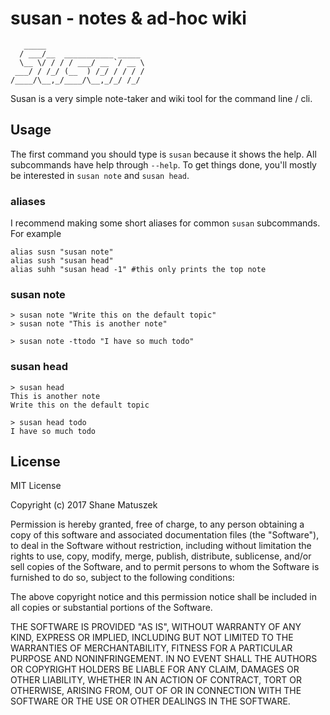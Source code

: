 susan - notes & ad-hoc wiki
===========================

```
   _____
  / ___/__  ___________ _____
  \__ \/ / / / ___/ __ `/ __ \
 ___/ / /_/ (__  ) /_/ / / / /
/____/\__,_/____/\__,_/_/ /_/
```

Susan is a very simple note-taker and wiki tool for the command line / cli.

Usage
-----

The first command you should type is `susan` because it shows the help. All subcommands have help through `--help`. To get things done, you'll mostly be interested in `susan note` and `susan head`.

### aliases

I recommend making some short aliases for common `susan` subcommands. For example

```
alias susn "susan note"
alias sush "susan head"
alias suhh "susan head -1" #this only prints the top note
```

### susan note

```
> susan note "Write this on the default topic"
> susan note "This is another note"
```

```
> susan note -ttodo "I have so much todo"
```

### susan head

```
> susan head
This is another note
Write this on the default topic
```

```
> susan head todo
I have so much todo
```

License 
-------------------
MIT License

Copyright (c) 2017 Shane Matuszek 

Permission is hereby granted, free of charge, to any person obtaining a copy
of this software and associated documentation files (the "Software"), to deal
in the Software without restriction, including without limitation the rights
to use, copy, modify, merge, publish, distribute, sublicense, and/or sell
copies of the Software, and to permit persons to whom the Software is
furnished to do so, subject to the following conditions:

The above copyright notice and this permission notice shall be included in all
copies or substantial portions of the Software.

THE SOFTWARE IS PROVIDED "AS IS", WITHOUT WARRANTY OF ANY KIND, EXPRESS OR
IMPLIED, INCLUDING BUT NOT LIMITED TO THE WARRANTIES OF MERCHANTABILITY,
FITNESS FOR A PARTICULAR PURPOSE AND NONINFRINGEMENT. IN NO EVENT SHALL THE
AUTHORS OR COPYRIGHT HOLDERS BE LIABLE FOR ANY CLAIM, DAMAGES OR OTHER
LIABILITY, WHETHER IN AN ACTION OF CONTRACT, TORT OR OTHERWISE, ARISING FROM,
OUT OF OR IN CONNECTION WITH THE SOFTWARE OR THE USE OR OTHER DEALINGS IN THE
SOFTWARE.
